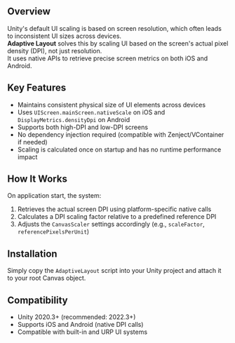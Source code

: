 ## Overview

Unity's default UI scaling is based on screen resolution, which often leads to inconsistent UI sizes across devices.  
**Adaptive Layout** solves this by scaling UI based on the screen's actual pixel density (DPI), not just resolution.  
It uses native APIs to retrieve precise screen metrics on both iOS and Android.

## Key Features

- Maintains consistent physical size of UI elements across devices  
- Uses `UIScreen.mainScreen.nativeScale` on iOS and `DisplayMetrics.densityDpi` on Android  
- Supports both high-DPI and low-DPI screens  
- No dependency injection required (compatible with Zenject/VContainer if needed)  
- Scaling is calculated once on startup and has no runtime performance impact  

## How It Works

On application start, the system:

1. Retrieves the actual screen DPI using platform-specific native calls  
2. Calculates a DPI scaling factor relative to a predefined reference DPI  
3. Adjusts the `CanvasScaler` settings accordingly (e.g., `scaleFactor`, `referencePixelsPerUnit`)

## Installation

Simply copy the `AdaptiveLayout` script into your Unity project and attach it to your root Canvas object.

## Compatibility

- Unity 2020.3+ (recommended: 2022.3+)
- Supports iOS and Android (native DPI calls)
- Compatible with built-in and URP UI systems
